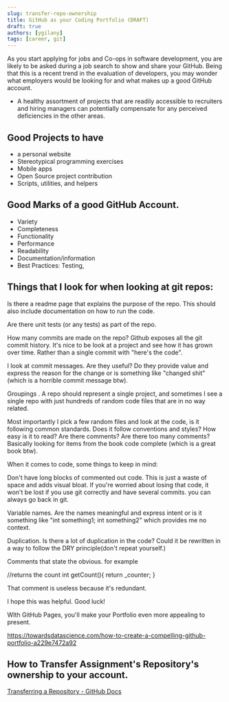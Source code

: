 ```yaml
---
slug: transfer-repo-ownership
title: GitHub as your Coding Portfolio (DRAFT)
draft: true
authors: [ygilany]
tags: [career, git]
---
```


As you start applying for jobs and Co-ops in software development, you are likely to be asked during a job search to show and share your GitHub. Being that this is a recent trend in the evaluation of developers, you may wonder what employers would be looking for and what makes up a good GitHub account.

- A healthy assortment of projects that are readily accessible to recruiters and hiring managers can potentially compensate for any perceived deficiencies in the other areas.

## Good Projects to have
- a personal website
- Stereotypical programming exercises
- Mobile apps
- Open Source project contribution
- Scripts, utilities, and helpers


## Good Marks of a good GitHub Account.
- Variety
- Completeness
- Functionality
- Performance
- Readability
- Documentation/information
- Best Practices: Testing,

## Things that I look for when looking at git repos:

Is there a readme page that explains the purpose of the repo. This should also include documentation on how to run the code.

Are there unit tests (or any tests) as part of the repo.

How many commits are made on the repo? Github exposes all the git commit history. It's nice to be look at a project and see how it has grown over time. Rather than a single commit with "here's the code".

I look at commit messages. Are they useful? Do they provide value and express the reason for the change or is something like "changed shit" (which is a horrible commit message btw).

Groupings . A repo should represent a single project, and sometimes I see a single repo with just hundreds of random code files that are in no way related.

Most importantly I pick a few random files and look at the code, is it following common standards. Does it follow conventions and styles? How easy is it to read? Are there comments? Are there too many comments? Basically looking for items from the book code complete (which is a great book btw).

When it comes to code, some things to keep in mind:

Don't have long blocks of commented out code. This is just a waste of space and adds visual bloat. If you're worried about losing that code, it won't be lost if you use git correctly and have several commits. you can always go back in git.

Variable names. Are the names meaningful and express intent or is it something like "int something1; int something2" which provides me no context.

Duplication. Is there a lot of duplication in the code? Could it be rewritten in a way to follow the DRY principle(don't repeat yourself.)

Comments that state the obvious. for example

//returns the count int getCount(){ return _counter; }

That comment is useless because it's redundant.

I hope this was helpful. Good luck!

WIth GitHub Pages, you'll make your Portfolio even more appealing to present.

https://towardsdatascience.com/how-to-create-a-compelling-github-portfolio-a229e7472a92

## How to Transfer Assignment's Repository's ownership to your account.
[Transferring a Repository - GitHub Docs](https://docs.github.com/en/repositories/creating-and-managing-repositories/transferring-a-repository)